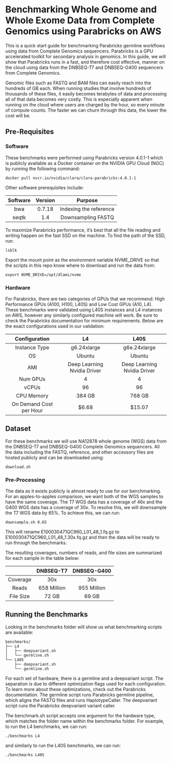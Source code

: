 # Benchmarking Whole Genome and Whole Exome Data from Complete Genomics using Parabricks on AWS 

This is a quick start guide for benchmarking Parabricks germline workflows using data from Complete Genomics sequencers. Parabricks is a GPU accelerated toolkit for secondary analysis in genomics. In this guide, we will show that Parabricks runs in a fast, and therefore cost effective, manner on the cloud using data from the DNBSEQ-T7 and DNBSEQ-G400 sequencers from Complete Genomics. 

Genomic files such as FASTQ and BAM files can easily reach into the hundreds of GB each. When running studies that involve hundreds of thousands of these files, it easily becomes terabytes of data and processing all of that data becomes very costly. This is especially apparent when running on the cloud where users are charged by the hour, so every minute of compute counts. The faster we can churn through this data, the lower the cost will be. 

## Pre-Requisites 
### Software
These benchmarks were performed using Parabricks version 4.0.1-1 which is publicly available as a Docker container on the NVIDIA GPU Cloud (NGC) by running the following command: 

`docker pull nvcr.io/nvidia/clara/clara-parabricks:4.0.1-1`

Other software prerequisites include: 

| Software | Version | Purpose |
| :----------------: | :------: | :----: |
| bwa | 0.7.18 | Indexing the reference |
| seqtk | 1.4 | Downsampling FASTQ |

To maximize Parabricks performance, it’s best that all the file reading and writing happen on the fast SSD on the machine. To find the path of the SSD, run: 

`lsblk`

Export the mount point as the environment variable NVME_DRIVE so that the scripts in this repo know where to download and run the data from: 

`export NVME_DRIVE=/opt/dlami/nvme`

### Hardware
For Parabricks, there are two categories of GPUs that we recommend: High Performance GPUs (A100, H100, L40S) and Low Cost GPUs (A10, L4). These benchmarks were validated using L40S instances and L4 instances on AWS, however any similarly configured machine will work. Be sure to check the Parabricks documentation for minimum requirements. Below are the exact configurations used in our validation: 

| Configuration | L4 | L40S |
| :----------------: | :------: | :----: |
| Instance Type | g6.24xlarge | g6e.24xlarge |
| OS | Ubuntu | Ubuntu |
| AMI | Deep Learning Nvidia Driver | Deep Learning Nvidia Driver |
| Num GPUs | 4 | 4 |
| vCPUs | 96 | 96 |
| CPU Memory | 384 GB | 768 GB |
| On Demand Cost per Hour | $6.68 | $15.07 |

## Dataset
For these benchmarks we will use NA12878 whole genome (WGS) data from the DNBSEQ-T7 and DNBSEQ-G400 Complete Genomics sequencers. All the data including the FASTQ, reference, and other accessory files are hosted publicly and can be downloaded using: 

`download.sh`

### Pre-Processing
The data as it exists publicly is almost ready to use for our benchmarking. For an apples-to-apples comparison, we want both of the WGS samples to have the same coverage. The T7 WGS data has a coverage of 46x and the G400 WGS data has a coverage of 30x. To resolve this, we will downsample the T7 WGS data by 65%. To achieve this, we can run: 

`downsample.sh 0.65` 

This will rename E100030471QC960_L01_48_1.fq.gz to E100030471QC960_L01_48_1.30x.fq.gz and then the data will be ready to run through the benchmarks. 

The resulting coverages, numbers of reads, and file sizes are summarized for each sample in the table below: 

|  | DNBSEQ-T7 | DNBSEQ-G400 |
| :----------------: | :------: | :----: |
| Coverage | 30x | 30x |
| Reads | 658 Million | 955 Million |
| File Size | 72 GB | 69 GB |

## Running the Benchmarks 
Looking in the benchmarks folder will show us what benchmarking scripts are available: 

```
benchmarks/
├── L4
│   ├── deepvariant.sh
│   └── germline.sh
└── L40S
    ├── deepvariant.sh
    └── germline.sh
```

For each set of hardware, there is a germline and a deepvariant script. The separation is due to different optimization flags used for each configuration. To learn more about these optimizations, check out the Parabricks documentation. The germline script runs Parabricks germline pipeline, which aligns the FASTQ files and runs HaplotypeCaller. The deepvariant script runs the Parabricks deepvariant variant caller. 

The benchmark.sh script accepts one argument for the hardware type, which matches the folder name within the benchmarks folder. For example, to run the L4 benchmarks, we can run: 

`./benchmarks L4`

and similarly to run the L40S benchmarks, we can run: 

`./benchmarks L40S`
